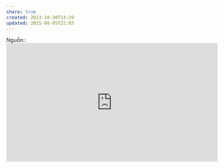 ```yaml
---
share: true
created: 2023-10-30T14:29
updated: 2025-08-05T22:03
---
```

Nguồn:: <iframe width="560" height="315" src="https://www.youtube.com/embed/Dkx5ydvtpCA?si=JTxuIyW_lFbuA4OB" title="YouTube video player" frameborder="0" allow="accelerometer; autoplay; clipboard-write; encrypted-media; gyroscope; picture-in-picture; web-share" referrerpolicy="strict-origin-when-cross-origin" allowfullscreen></iframe>